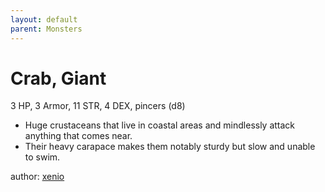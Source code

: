 ```yaml
---
layout: default
parent: Monsters 
--- 
```

# Crab, Giant
3 HP, 3 Armor, 11 STR, 4 DEX, pincers (d8)  
- Huge crustaceans that live in coastal areas and mindlessly attack anything that comes near.  
- Their heavy carapace makes them notably sturdy but slow and unable to swim.  

author: [xenio](https://xenioinabottle.blogspot.com) 
